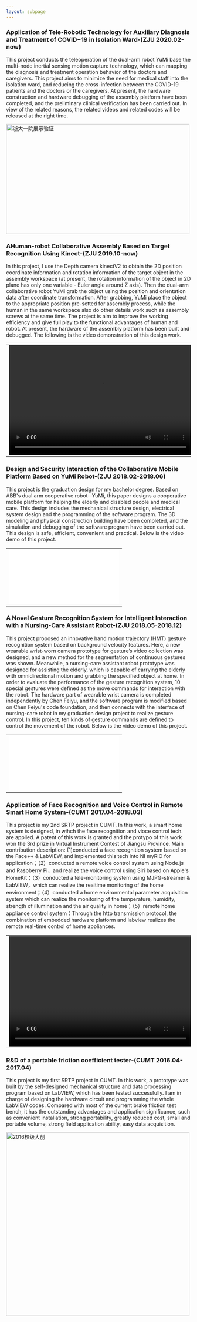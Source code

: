 ```yaml
---
layout: subpage
---
```


<h3>Application of Tele-Robotic Technology for Auxiliary Diagnosis and Treatment of COVID−19 in Isolation Ward-(ZJU 2020.02-now)</h3>
<p>
This project conducts the teleoperation of the dual-arm robot YuMi base the multi-node inertial sensing motion capture technology, which can mapping the diagnosis and treatment operation behavior of the doctors and caregivers. This project aims to minimize the need for medical staff into the isolation ward, and reducing the cross-infection between the COVID-19 patients and the doctors or the caregivers. At present, the hardware construction and hardware debugging of the assembly platform have been completed, and the preliminary clinical verification has been carried out. In view of the related reasons, the related videos and related codes will be released at the right time.
</p>
<p>
<img src="/assets/images/2019nCOV_certification.jpg" width="500" height="300" alt="浙大一院展示验证"/>
</p>

<h3>AHuman-robot Collaborative Assembly Based on Target Recognition Using Kinect-(ZJU 2019.10-now)</h3>
<p>
In this project, I use the Depth camera kinectV2 to obtain the 2D position coordinate information and rotation information of the target object in the assembly workspace (at present, the rotation information of the object in 2D plane has only one variable - Euler angle around Z axis). Then the dual-arm collaborative robot YuMi grab the object using the position and orientation data after coordinate transformation. After grabbing, YuMi place the object to the appropriate position pre-setted for assembly process,  while the human in the same workspace also do other details work such as assembly screws at the same time. The project is aim to improve the working efficiency and give full play to the functional advantages of human and robot. At present, the hardware of the assembly platform has been built and debugged. The following is the video demonstration of this design work. 
</p>
<table>
<tr>
<td> <video src="/assets/media/yumi_kinect_grip.mp4" type="video/mp4" controls="controls" width="500" height="300"> 您的浏览器不支持播放该视频！</video> </td>
</tr>
</table>

<h3>Design and Security Interaction of the Collaborative Mobile Platform Based on YuMi Robot-(ZJU 2018.02-2018.06)</h3>
<p>
This project is the graduation design for my bachelor degree. Based on ABB's dual arm cooperative robot--YuMi, this paper designs a cooperative mobile platform for helping the elderly and disabled people and medical care. This design includes the mechanical structure design, electrical system design and the programming of the software program. The 3D modeling and physical construction building have been completed, and the simulation and debugging of the software program have been carried out. This design is safe, efficient, convenient and practical. Below is the video demo of this project.
</p>
<table>
<tr>
<td> <iframe text-align="center" src="//player.bilibili.com/player.html?aid=53345688&cid=93330430&page=1" scrolling="yes" border="0" frameborder="no" framespacing="0" allowfullscreen="true" width="100%" height="100%"> </iframe> </td>
</tr>
</table>

<h3>A Novel Gesture Recognition System for Intelligent Interaction with a Nursing-Care Assistant Robot-(ZJU 2018.05-2018.12)</h3>
<p>
This project proposed an innovative hand motion trajectory (HMT) gesture recognition system based on background velocity features. Here, a new wearable wrist-worn camera prototype for gesture’s video collection was designed, and a new method for the segmentation of continuous gestures was shown. Meanwhile, a nursing-care assistant robot prototype was designed for assisting the elderly, which is capable of carrying the elderly with omnidirectional motion and grabbing the specified object at home. In order to evaluate the performance of the gesture recognition system, 10 special gestures were defined as the move commands for interaction with the robot. The hardware part of wearable wrist camera is completed independently by Chen Feiyu, and the software program is modified based on Chen Feiyu's code foundation, and then connects with the interface of nursing-care robot in my graduation design project to realize gesture control. In this project, ten kinds of gesture commands are defined to control the movement of the robot. Below is the video demo of this project. 
</p>
<table>
<tr>
<td> <iframe text-align="center" src="//player.bilibili.com/player.html?aid=81541015&cid=139654689&page=1" scrolling="yes" border="0" frameborder="no" framespacing="0" allowfullscreen="true" width="100%" height="100%"> </iframe> </td>
</tr>
</table>

<h3>Application of Face Recognition and Voice Control in Remote Smart Home System-(CUMT 2017.04-2018.03)</h3>
<p>
This project is my 2nd SRTP project in CUMT. In this work, a smart home system is designed, in wihch the face recognition and vioce control tech. are applied. A patent of this work is granted and the protypo of this work won the 3rd prize in Virtual Instrument Contest of Jiangsu Province. Main contribution description: (1)conducted a face recognition system based on the Face++ & LabVIEW, and implemented this tech into NI myRIO for application；（2）conducted a remote voice control system using Node.js and Raspberry Pi，and realize the voice control using Siri based on Apple's HomeKit；（3）conducted a tele-monitoring system using MJPG-streamer & LabVIEW，which can realize the realtime monitoring of the home environment；（4）conducted a home environmental parameter acquisition system which can realize the monitoring of the temperature, humidity, strength of illumination and the air quality in home；（5）remote home appliance control system：Through the http transmission protocol, the combination of embedded hardware platform and labview realizes the remote real-time control of home appliances. 
</p>
<table>
<tr>
<td> <video src="/assets/media/cumt2017srtp.mp4" type="video/mp4" controls="controls" width="500" height="300"> 您的浏览器不支持播放该视频！</video> </td>
</tr>
</table>


<h3>R&D of a portable friction coefficient tester-(CUMT 2016.04-2017.04)</h3>
<p>
This project is my first SRTP project in CUMT. In this work, a prototype was built by the self-designed mechanical structure and data processing program based on LabVIEW, which has been tested successfully. I am in charge of designing the hardware circuit and programming the whole LabVIEW codes. Compared with most of the current brake friction test bench, it has the outstanding advantages and application significance, such as convenient installation, strong portability, greatly reduced cost, small and portable volume, strong field application ability, easy data acquisition. 
</p>
<p>
<img src="/assets/images/cumt2016srtp.jpg" width="500" alt="2016校级大创"/>
</p>
